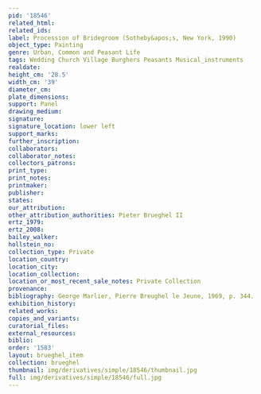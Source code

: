 ```yaml
---
pid: '18546'
related_html: 
related_ids: 
label: Procession of Bridegroom (Sotheby&apos;s, New York, 1990)
object_type: Painting
genre: Urban, Common and Peasant Life
tags: Wedding Church Village Burghers Peasants Musical_instruments
realdate: 
height_cm: '28.5'
width_cm: '39'
diameter_cm: 
plate_dimensions: 
support: Panel
drawing_medium: 
signature: 
signature_location: lower left
support_marks: 
further_inscription: 
collaborators: 
collaborator_notes: 
collectors_patrons: 
print_type: 
print_notes: 
printmaker: 
publisher: 
states: 
our_attribution: 
other_attribution_authorities: Pieter Brueghel II
ertz_1979: 
ertz_2008: 
bailey_walker: 
hollstein_no: 
collection_type: Private
location_country: 
location_city: 
location_collection: 
location_or_most_recent_sale_notes: Private Collection
provenance: 
bibliography: George Marlier, Pierre Breughel le Jeune, 1969, p. 344.
exhibition_history: 
related_works: 
copies_and_variants: 
curatorial_files: 
external_resources: 
biblio: 
order: '1583'
layout: brueghel_item
collection: brueghel
thumbnail: img/derivatives/simple/18546/thumbnail.jpg
full: img/derivatives/simple/18546/full.jpg
---
```

